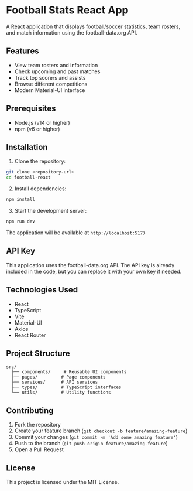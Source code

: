 # Football Stats React App

A React application that displays football/soccer statistics, team rosters, and match information using the football-data.org API.

## Features

- View team rosters and information
- Check upcoming and past matches
- Track top scorers and assists
- Browse different competitions
- Modern Material-UI interface

## Prerequisites

- Node.js (v14 or higher)
- npm (v6 or higher)

## Installation

1. Clone the repository:

```bash
git clone <repository-url>
cd football-react
```

2. Install dependencies:

```bash
npm install
```

3. Start the development server:

```bash
npm run dev
```

The application will be available at `http://localhost:5173`

## API Key

This application uses the football-data.org API. The API key is already included in the code, but you can replace it with your own key if needed.

## Technologies Used

- React
- TypeScript
- Vite
- Material-UI
- Axios
- React Router

## Project Structure

```
src/
  ├── components/     # Reusable UI components
  ├── pages/         # Page components
  ├── services/      # API services
  ├── types/         # TypeScript interfaces
  └── utils/         # Utility functions
```

## Contributing

1. Fork the repository
2. Create your feature branch (`git checkout -b feature/amazing-feature`)
3. Commit your changes (`git commit -m 'Add some amazing feature'`)
4. Push to the branch (`git push origin feature/amazing-feature`)
5. Open a Pull Request

## License

This project is licensed under the MIT License.
